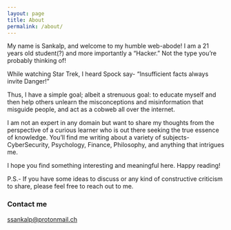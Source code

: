 ```yaml
---
layout: page
title: About
permalink: /about/
---
```


My name is Sankalp, and welcome to my humble web-abode!
I am a 21 years old student(?) and more importantly a “Hacker.” Not the type you’re probably thinking of! 

While watching Star Trek, I heard Spock say- “Insufficient facts always invite Danger!”

Thus, I have a simple goal; albeit a strenuous goal: to educate myself and then help others unlearn the misconceptions and misinformation that misguide people, and act as a cobweb all over the internet. 

I am not an expert in any domain but want to share my thoughts from the perspective of a curious learner who is out there seeking the true essence of knowledge. You’ll find me writing about a variety of subjects- CyberSecurity, Psychology, Finance, Philosophy, and anything that intrigues me. 

I hope you find something interesting and meaningful here. Happy reading!

P.S.- If you have some ideas to discuss or any kind of constructive criticism to share, please feel free to reach out to me. 

### Contact me

[ssankalp@protonmail.ch](mailto:ssankalp@protonmail.ch)
